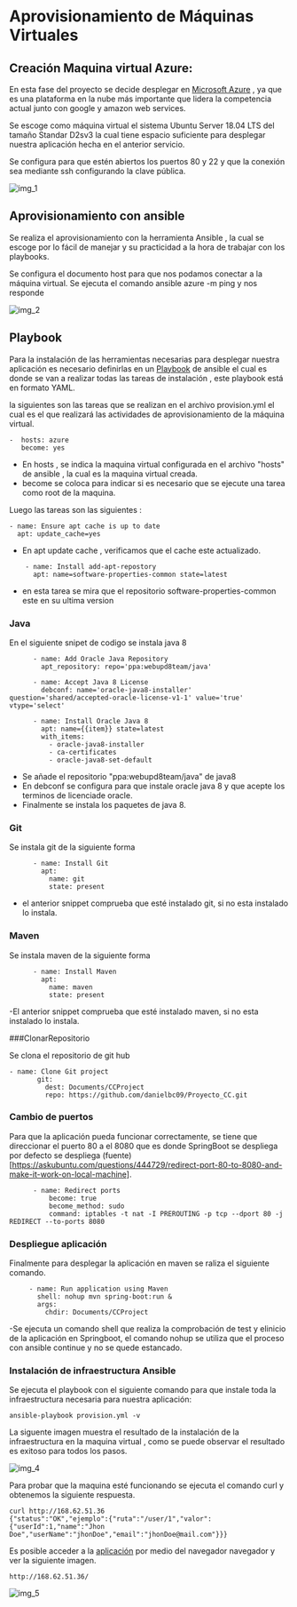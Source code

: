 # Aprovisionamiento de Máquinas Virtuales 

## Creación Maquina virtual Azure:

En esta fase del proyecto se decide desplegar en [Microsoft Azure](https://azure.microsoft.com) , ya que es una plataforma en la nube más importante que lidera la competencia actual junto con google y amazon web services.

Se escoge como máquina virtual el sistema  Ubuntu Server 18.04 LTS del tamaño Standar D2sv3  la cual tiene espacio suficiente para desplegar nuestra aplicación hecha en el anterior servicio.

Se configura para que estén abiertos los puertos 80 y 22 y que la conexión sea mediante ssh configurando la clave pública.

![img_1](https://user-images.githubusercontent.com/24718808/49506737-1dd78a00-f87f-11e8-8c3f-22c46490be79.png)

## Aprovisionamiento con ansible

Se realiza el aprovisionamiento con la herramienta Ansible , la cual se escoge por lo fácil de manejar y su practicidad a la hora de trabajar con los playbooks.

Se configura  el documento host para que nos podamos conectar a la máquina virtual. Se ejecuta el comando ansible azure -m ping y nos responde 

![img_2](https://user-images.githubusercontent.com/24718808/49506766-2d56d300-f87f-11e8-8d0e-39d194a22487.png)


## Playbook

Para la instalación de las herramientas necesarias para desplegar nuestra aplicación es necesario definirlas en un [Playbook](https://docs.ansible.com/ansible/2.5/user_guide/playbooks.html) de ansible el cual es donde se van a realizar todas las tareas de instalación , este playbook está en formato YAML.

la siguientes son las tareas que se realizan en el archivo provision.yml el cual es el que realizará las actividades de aprovisionamiento de la máquina virtual.

~~~
-  hosts: azure
   become: yes
~~~
 - En hosts , se indica la maquina virtual configurada en el archivo "hosts" de ansible , la cual es la maquina virtual creada.
 - become se coloca para indicar si es necesario que se ejecute una tarea como root de la maquina.
 
 Luego las tareas son las siguientes :
 
 ~~~
 - name: Ensure apt cache is up to date
   apt: update_cache=yes
 ~~~
 - En apt update cache , verificamos que el cache este actualizado.
 
~~~
    - name: Install add-apt-repostory
      apt: name=software-properties-common state=latest
~~~
- en esta tarea se mira que el repositorio software-properties-common este en su ultima version

### Java

En el siguiente snipet de codigo se instala java 8
~~~
      - name: Add Oracle Java Repository
        apt_repository: repo='ppa:webupd8team/java'

      - name: Accept Java 8 License
        debconf: name='oracle-java8-installer' question='shared/accepted-oracle-license-v1-1' value='true' vtype='select'

      - name: Install Oracle Java 8
        apt: name={{item}} state=latest
        with_items:
          - oracle-java8-installer
          - ca-certificates
          - oracle-java8-set-default
~~~
- Se añade el repositorio "ppa:webupd8team/java"  de java8
- En debconf se configura para que instale oracle java 8 y que acepte los terminos de licenciade oracle.
- Finalmente se instala los paquetes de java 8. 

### Git

Se instala git de la siguiente forma
~~~
      - name: Install Git
        apt:
          name: git
          state: present
~~~
- el anterior snippet comprueba que esté instalado git, si no esta instalado lo instala.

### Maven

 
Se instala maven de la siguiente forma
~~~
      - name: Install Maven
        apt:
          name: maven
          state: present
~~~
-El anterior snippet comprueba que esté instalado maven, si no esta instalado lo instala. 

 ###ClonarRepositorio
 
 Se clona el repositorio de git hub 
 ~~~
- name: Clone Git project
        git:
          dest: Documents/CCProject
          repo: https://github.com/danielbc09/Proyecto_CC.git
 ~~~
 ### Cambio de puertos
 
 Para que la aplicación pueda funcionar correctamente, se tiene que direccionar el puerto 80 a el 8080 que es donde SpringBoot se despliega por defecto
 se despliega (fuente) [https://askubuntu.com/questions/444729/redirect-port-80-to-8080-and-make-it-work-on-local-machine].
 
 ~~~
       - name: Redirect ports
           become: true
           become_method: sudo
           command: iptables -t nat -I PREROUTING -p tcp --dport 80 -j REDIRECT --to-ports 8080
 ~~~

 ### Despliegue aplicación
 
 Finalmente para desplegar la aplicación en maven se raliza el siguiente comando.
 
  ~~~
       - name: Run application using Maven
         shell: nohup mvn spring-boot:run &
         args:
           chdir: Documents/CCProject
  ~~~
   -Se ejecuta un comando shell que realiza la comprobación de test y elinicio de la aplicación en Springboot, el comando nohup se utiliza 
   que el proceso con ansible continue y no se quede estancado.

### Instalación de infraestructura Ansible
 
Se ejecuta el playbook con el siguiente comando para que instale toda la infraestructura necesaria para nuestra aplicación:

~~~
ansible-playbook provision.yml -v
~~~

La siguente imagen muestra el resultado de la instalación de la infraestructura en la maquina virtual , como se puede observar 
el resultado es exitoso para todos los pasos.

![img_4](https://user-images.githubusercontent.com/24718808/49506790-3b0c5880-f87f-11e8-945d-810afc7761d9.png)

Para probar que la maquina esté funcionando se ejecuta el comando curl y obtenemos la siguiente respuesta.

~~~
curl http://168.62.51.36
{"status":"OK","ejemplo":{"ruta":"/user/1","valor":{"userId":1,"name":"Jhon Doe","userName":"jhonDoe","email":"jhonDoe@mail.com"}}}
~~~

 
Es posible acceder a la [aplicación](http://168.62.51.36) por medio del navegador navegador y ver la siguiente imagen.

~~~
http://168.62.51.36/
~~~

![img_5](https://user-images.githubusercontent.com/24718808/49506787-38a9fe80-f87f-11e8-8041-ccabe47ba3d1.png)
 
 
 
 
